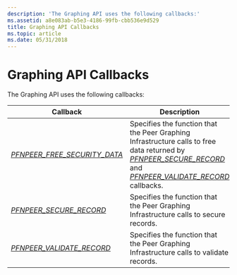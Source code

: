 ```yaml
---
description: 'The Graphing API uses the following callbacks:'
ms.assetid: a8e083ab-b5e3-4186-99fb-cbb536e9d529
title: Graphing API Callbacks
ms.topic: article
ms.date: 05/31/2018
---
```


# Graphing API Callbacks

The Graphing API uses the following callbacks:



| Callback                                                          | Description                                                                                                                                                                                                                  |
|-------------------------------------------------------------------|------------------------------------------------------------------------------------------------------------------------------------------------------------------------------------------------------------------------------|
| [*PFNPEER\_FREE\_SECURITY\_DATA*](/windows/desktop/api/P2P/nc-p2p-pfnpeer_free_security_data) | Specifies the function that the Peer Graphing Infrastructure calls to free data returned by [*PFNPEER\_SECURE\_RECORD*](/windows/desktop/api/P2P/nc-p2p-pfnpeer_secure_record) and [*PFNPEER\_VALIDATE\_RECORD*](/windows/desktop/api/P2P/nc-p2p-pfnpeer_validate_record) callbacks. |
| [*PFNPEER\_SECURE\_RECORD*](/windows/desktop/api/P2P/nc-p2p-pfnpeer_secure_record)            | Specifies the function that the Peer Graphing Infrastructure calls to secure records.                                                                                                                                        |
| [*PFNPEER\_VALIDATE\_RECORD*](/windows/desktop/api/P2P/nc-p2p-pfnpeer_validate_record)        | Specifies the function that the Peer Graphing Infrastructure calls to validate records.                                                                                                                                      |



 

 

 



